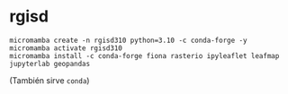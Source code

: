# rgisd

```
micromamba create -n rgisd310 python=3.10 -c conda-forge -y
micromamba activate rgisd310
micromamba install -c conda-forge fiona rasterio ipyleaflet leafmap jupyterlab geopandas
```

(También sirve `conda`)
